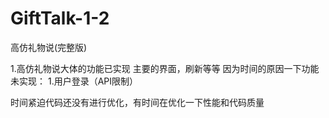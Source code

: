 # GiftTalk-1-2
高仿礼物说(完整版)

1.高仿礼物说大体的功能已实现
  主要的界面，刷新等等
因为时间的原因一下功能未实现：
  1.用户登录（API限制）

时间紧迫代码还没有进行优化，有时间在优化一下性能和代码质量
